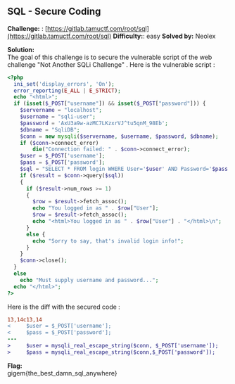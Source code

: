 ## SQL - Secure Coding

**Challenge:** : [https://gitlab.tamuctf.com/root/sql](https://gitlab.tamuctf.com/root/sql)
**Difficulty:**: easy
**Solved by:** Neolex  

**Solution:**  
The goal of this challenge is to secure the vulnerable script of the web challenge "Not Another SQLi Challenge" . 
Here is the vulnerable script :  
```php
<?php
  ini_set('display_errors', 'On');
  error_reporting(E_ALL | E_STRICT);
  echo "<html>";
  if (isset($_POST["username"]) && isset($_POST["password"])) {
    $servername = "localhost";
    $username = "sqli-user";
    $password = 'AxU3a9w-azMC7LKzxrVJ^tu5qnM_98Eb';
    $dbname = "SqliDB";
    $conn = new mysqli($servername, $username, $password, $dbname);
    if ($conn->connect_error)
        die("Connection failed: " . $conn->connect_error);
    $user = $_POST['username'];
    $pass = $_POST['password'];
    $sql = "SELECT * FROM login WHERE User='$user' AND Password='$pass'";
    if ($result = $conn->query($sql))
    {
      if ($result->num_rows >= 1)
      {
        $row = $result->fetch_assoc(); 
        echo "You logged in as " . $row["User"];
        $row = $result->fetch_assoc();
        echo "<html>You logged in as " . $row["User"] . "</html>\n";
      }
      else {
        echo "Sorry to say, that's invalid login info!";
      }
    }
    $conn->close();
  }
  else
    echo "Must supply username and password...";
  echo "</html>";
?>
```

Here is the diff with the secured code : 
```diff
13,14c13,14
<     $user = $_POST['username'];
<     $pass = $_POST['password'];
---
>     $user = mysqli_real_escape_string($conn, $_POST['username']);
>     $pass = mysqli_real_escape_string($conn,$_POST['password']);
```

**Flag:**  
gigem{the_best_damn_sql_anywhere}

